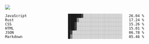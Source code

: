 ![](https://github-profile-summary-cards.vercel.app/api/cards/profile-details?username=igtm&theme=dracula)
<!--START_SECTION:waka-->

```text
JavaScript                   ██████▓░░░░░░░░░░░░░░░░░░   26.04 %
Rust                         ████▒░░░░░░░░░░░░░░░░░░░░   17.24 %
CSS                          ███▓░░░░░░░░░░░░░░░░░░░░░   15.26 %
HTML                         ███▓░░░░░░░░░░░░░░░░░░░░░   15.01 %
JSON                         █▓░░░░░░░░░░░░░░░░░░░░░░░   06.78 %
Markdown                     █▒░░░░░░░░░░░░░░░░░░░░░░░   05.46 %
```

<!--END_SECTION:waka-->
